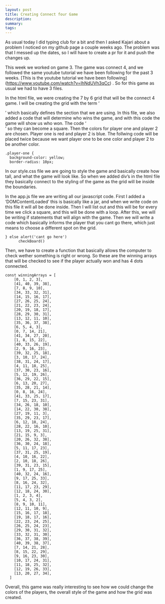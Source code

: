 ```yaml
---
layout: post
title: Creating Connect four Game
description: 
summary: 
tags:
---
```

As usual today I did  typing club for a bit and then I asked Kajari about a problem I noticed on my github page a couple weeks ago. The problem was that I messed up the dates, so I will have to create a pr for it and push the changes up.

This week we worked on game 3. The game was connect 4, and we followed the same youtube tutorial we have been following for the past 3 weeks. [This is the youtube tutorial we have been following]  (https://www.youtube.com/watch?v=lhNdUVh3qCc) . So for this game as usual we had to have 3 files. 

 In the html file, we were creating the 7 by 6 grid that will be the connect 4 game. I will be creating the grid with the term ‘<div>’ which basically defines the section that we are using.  In this file, we also added a code that will determine who wins the game, and with this code the game will show us who won. The code ‘<div>’ so they can become a square. Then the colors for player one and player 2 are chosen. Player one is red and player 2 is blue. The follwing code will be placed twice because we want player one to be one color and player 2 to be another color.
```
.player-one {
  background-color: yellow;
  border-radius: 10px;
  ```
In our style.css file we are going to style the game and basically create how tall, and what the game will look like. So when we added div’s in the html file they basically connect to the styling of the game as the grid will be inside the boundaries.

In the app.js file we are writing all our javascript code. 
First I added a ‘DOMContentLoaded’ this is basically like a jar, and when we write code on this file it will all be done inside. Then I will list out and this will be for every time we click a square, and this will be done with a loop. After this, we will be writing if statements that will align with the game. Then we will write a code which basically informs the player that you cant go there, which just means to choose a different spot on the grid.
```
} else alert('cant go here')
      checkBoard()
```
Then, we have to create a function that basically allows the computer to check wether something is right or wrong. So these are the winning arrays that will be checked to see if the player actually won and has 4 dots connected.
```
const winningArrays = [
    [0, 1, 2, 3],
    [41, 40, 39, 38],
    [7, 8, 9, 10],
    [34, 33, 32, 31],
    [14, 15, 16, 17],
    [27, 26, 25, 24],
    [21, 22, 23, 24],
    [20, 19, 18, 17],
    [28, 29, 30, 31],
    [13, 12, 11, 10],
    [35, 36, 37, 38],
    [6, 5, 4, 3],
    [0, 7, 14, 21],
    [41, 34, 27, 20],
    [1, 8, 15, 22],
    [40, 33, 26, 19],
    [2, 9, 16, 23],
    [39, 32, 25, 18],
    [3, 10, 17, 24],
    [38, 31, 24, 17],
    [4, 11, 18, 25],
    [37, 30, 23, 16],
    [5, 12, 19, 26],
    [36, 29, 22, 15],
    [6, 13, 20, 27],
    [35, 28, 21, 14],
    [0, 8, 16, 24],
    [41, 33, 25, 17],
    [7, 15, 23, 31],
    [34, 26, 18, 10],
    [14, 22, 30, 38],
    [27, 19, 11, 3],
    [35, 29, 23, 17],
    [6, 12, 18, 24],
    [28, 22, 16, 10],
    [13, 19, 25, 31],
    [21, 15, 9, 3],
    [20, 26, 32, 38],
    [36, 30, 24, 18],
    [5, 11, 17, 23],
    [37, 31, 25, 19],
    [4, 10, 16, 22],
    [2, 10, 18, 26],
    [39, 31, 23, 15],
    [1, 9, 17, 25],
    [40, 32, 24, 16],
    [9, 17, 25, 33],
    [8, 16, 24, 32],
    [11, 17, 23, 29],
    [12, 18, 24, 30],
    [1, 2, 3, 4],
    [5, 4, 3, 2],
    [8, 9, 10, 11],
    [12, 11, 10, 9],
    [15, 16, 17, 18],
    [19, 18, 17, 16],
    [22, 23, 24, 25],
    [26, 25, 24, 23],
    [29, 30, 31, 32],
    [33, 32, 31, 30],
    [36, 37, 38, 39],
    [40, 39, 38, 37],
    [7, 14, 21, 28],
    [8, 15, 22, 29],
    [9, 16, 23, 30],
    [10, 17, 24, 31],
    [11, 18, 25, 32],
    [12, 19, 26, 33],
    [13, 20, 27, 34],
  ]
  ```
Overall, this game was really interesting to see how we could change the colors of the players, the overall style of the game and how the grid was created.